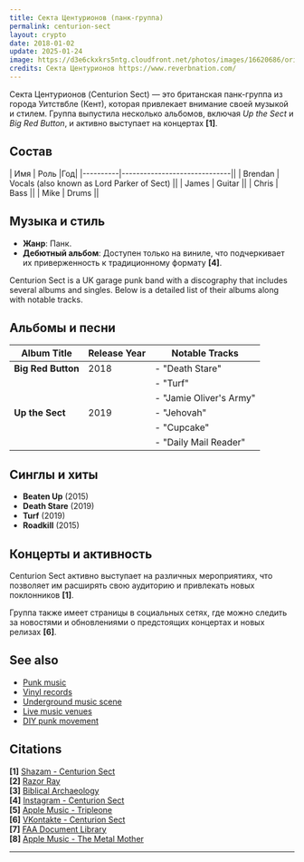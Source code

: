 ```yaml
---
title: Секта Центурионов (панк-группа)
permalink: centurion-sect
layout: crypto
date: 2018-01-02
update: 2025-01-24
image: https://d3e6ckxkrs5ntg.cloudfront.net/photos/images/16620686/original/crop:x0y0w1500h1000/hash:1464184319/1386711684_05-08-13_107sml.jpg?1464184319
credits: Секта Центурионов https://www.reverbnation.com/
---
```


Секта Центурионов (Centurion Sect) — это британская панк-группа из города Уитствбле (Кент), которая привлекает внимание своей музыкой и стилем. Группа выпустила несколько альбомов, включая *Up the Sect* и *Big Red Button*, и активно выступает на концертах **[1]**.

## Состав

| Имя     | Роль                         |Год|
|----------|------------------------------||
| Brendan  | Vocals (also known as Lord Parker of Sect) ||
| James    | Guitar                        ||
| Chris    | Bass                          ||
| Mike     | Drums                         ||


## Музыка и стиль
- **Жанр**: Панк.
- **Дебютный альбом**: Доступен только на виниле, что подчеркивает их приверженность к традиционному формату **[4]**.

Centurion Sect is a UK garage punk band with a discography that includes several albums and singles. Below is a detailed list of their albums along with notable tracks.

## Альбомы и песни

| **Album Title**      | **Release Year** | **Notable Tracks**                      |
|----------------------|------------------|-----------------------------------------|
| **Big Red Button**   | 2018             | - "Death Stare"                        |
|                      |                  | - "Turf"                               |
|                      |                  | - "Jamie Oliver's Army"               |
| **Up the Sect**      | 2019             | - "Jehovah"                            |
|                      |                  | - "Cupcake"                            |
|                      |                  | - "Daily Mail Reader"                   |

## Синглы и хиты

- **Beaten Up** (2015)
- **Death Stare** (2019)
- **Turf** (2019)
- **Roadkill** (2015)

## Концерты и активность
Centurion Sect активно выступает на различных мероприятиях, что позволяет им расширять свою аудиторию и привлекать новых поклонников **[1]**.  

Группа также имеет страницы в социальных сетях, где можно следить за новостями и обновлениями о предстоящих концертах и новых релизах **[6]**.

## See also
- [Punk music](punk-music)
- [Vinyl records](vinyl-records)
- [Underground music scene](underground-music-scene)
- [Live music venues](live-music-venues)
- [DIY punk movement](diy-punk-movement)

## Citations
**[1]** [Shazam - Centurion Sect](https://www.shazam.com/ru-ru/artist/centurion-sect/1435508648)  
**[2]** [Razor Ray](https://www.razorray.pl)  
**[3]** [Biblical Archaeology](https://www.biblicalarchaeology.org/daily/biblical-topics/new-testament/the-strange-ending-of-the-gospel-of-mark-and-why-it-makes-all-the-difference/)  
**[4]** [Instagram - Centurion Sect](https://www.instagram.com/centurionsect/p/BneClR1FPyF/?locale=zh-hans&hl=af)  
**[5]** [Apple Music - Tripleone](https://music.apple.com/us/artist/tripleone/359365518)  
**[6]** [VKontakte - Centurion Sect](https://vk.com/centurion_v)  
**[7]** [FAA Document Library](https://www.faa.gov/documentLibrary/media/Order/7340.2G_Bsc_dtd_1-5-17.pdf)  
**[8]** [Apple Music - The Metal Mother](https://music.apple.com/us/artist/the-metal-mother/1438434361?l=fr-FR)  

---
<!-- Prompt:
- Не менять язык статьи, сохранять оригинальный язык.  
- Если тема оформлена как "Имя Фамилия", заголовок должен быть "Фамилия, Имя".  
- Изменить title: A Template на основной топик в статье.  
- Создать permalink: на основе title.  
- Изменить заголовок раздела "Citations" на ## Citations.  
- Оформить ссылки в разделе "Citations" в формате: **[1]** [URL](URL).  
- При ссылке на источник в тексте, использовать формат: **[x]**, **[x]**.  
- Убедиться, что номера цитат соответствуют записям в разделе "Citations".  
- Сделать номера цитат кликабельными по указанному выше формату.  
- Добавить список связанных тем в том же формате.  
- Использовать шаблон - "[Название темы](ссылка-на-тему)" для каждого пункта.  
- Раздел ## See also должен включаться автоматически в конец статьи.  
- Результат в md коде  
- Оставить этот Prompt после редактирования в конце кода.  
-->
